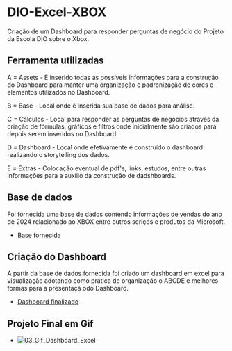 # DIO-Excel-XBOX
Criação de um Dashboard para responder perguntas de negócio do Projeto da Escola DIO sobre o Xbox.

## Ferramenta utilizadas

A = Assets - É inserido todas as possíveis informações para a construção do Dashboard para manter uma organização e padronização de cores e elementos utilizados no Dashboard.

B = Base - Local onde é inserida sua base de dados para análise.

C = Cálculos - Local para responder as perguntas de negócios através da criação de fórmulas, gráficos e filtros onde inicialmente são criados para depois serem inseridos no Dashboard.

D = Dashboard - Local onde efetivamente é construído o dashboard realizando o storytelling dos dados.

E = Extras - Colocação eventual de pdf's, links, estudos, entre outras informações para a auxílio da construção de dadshboards.


## Base de dados

Foi fornecida uma base de dados contendo informações de vendas do ano de 2024 relacionado ao XBOX entre outros seriços e produtos da Microsoft.

- [Base fornecida](./01_Base_Fornecida.xlsx)


## Criação do Dashboard

A partir da base de dados fornecida foi criado um dashboard em excel para visualização adotando como prática de organização o ABCDE e melhores formas para a presentaçã odo Dashboard.

- [Dashboard finalizado](./02_Dashboard_Finalizado.xlsx)

## Projeto Final em Gif

- ![03_Gif_Dashboard_Excel](https://github.com/user-attachments/assets/87fe5c2a-9162-4093-9cdb-4f2d6882bde6)


